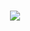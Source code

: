 <h1 align="center">
  <a href="https://git.io/typing-svg">
    <img src="https://readme-typing-svg.herokuapp.com/?lines=Salut,+et+bienvenue!;Je+me+nomme+Dominick;Etudiant+en+IT!&center=true&size=27">
  </a>
</h1>
